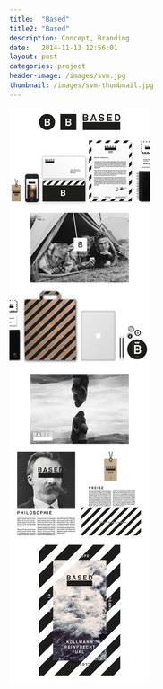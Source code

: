 ```yaml
---
title:  "Based"
title2: "Based"
description: Concept, Branding
date:   2014-11-13 12:56:01
layout: post
categories: project
header-image: /images/svm.jpg
thumbnail: /images/svm-thumbnail.jpg
---
```

<img src="/images/based-post.jpg">